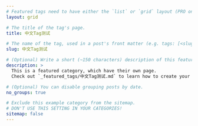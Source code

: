 ```yaml
---
# Featured tags need to have either the `list` or `grid` layout (PRO only).
layout: grid

# The title of the tag's page.
title: 中文Tag测试

# The name of the tag, used in a post's front matter (e.g. tags: [<slug>]).
slug: 中文Tag测试

# (Optional) Write a short (~150 characters) description of this featured tag.
description: >
  This is a featured category, which have their own page.
  Check out `_featured_tags/中文Tag测试.md` to learn how to create your own.

# (Optional) You can disable grouping posts by date.
no_groups: true

# Exclude this example category from the sitemap.
# DON'T USE THIS SETTING IN YOUR CATEGORIES!
sitemap: false
---
```

